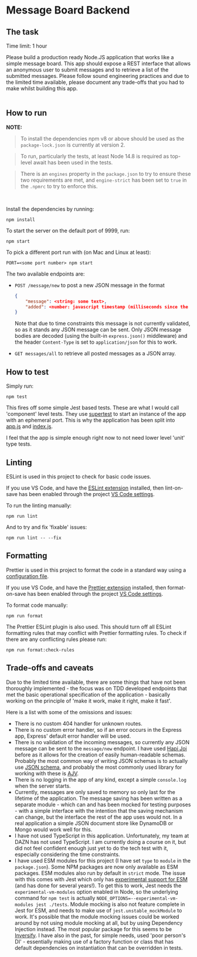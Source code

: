 # Message Board Backend

## The task

Time limit: 1 hour

Please build a production ready Node.JS application that works like a simple message board. This app should expose a REST interface that allows an anonymous user to submit messages and to retrieve a list of the submitted messages. Please follow sound engineering practices and due to the limited time available, please document any trade-offs that you had to make whilst building this app.  
<br/>

## How to run

**NOTE:**

> To install the dependencies npm v8 or above should be used as the `package-lock.json` is currently at version 2.

> To run, particularly the tests, at least Node 14.8 is required as top-level await has been used in the tests.

> There is an `engines` property in the `package.json` to try to ensure these two requirements are met, and `engine-strict` has been set to `true` in the `.npmrc` to try to enforce this.

<br/>

Install the dependencies by running:

```
npm install
```

To start the server on the default port of 9999, run:

```
npm start
```

To pick a different port run with (on Mac and Linux at least):

```
PORT=<some port number> npm start
```

The two available endpoints are:

-   `POST /message/new` to post a new JSON message in the format

    ```json
    {
        "message": <string: some text>,
        "added": <number: javascript timestamp (milliseconds since the UNIX epoch)>
    }
    ```

    Note that due to time constraints this message is not currently validated, so as it stands any JSON message can be sent. Only JSON message bodies are decoded (using the built-in `express.json()` middleware) and the header `Content-Type` is set to `application/json` for this to work.

-   `GET messages/all` to retrieve all posted messages as a JSON array.

## How to test

Simply run:

```
npm test
```

This fires off some simple Jest based tests. These are what I would call 'component' level tests. They use [supertest](https://github.com/ladjs/supertest) to start an instance of the app with an ephemeral port. This is why the application has been split into [app.js](./src/app.js) and [index.js](./src/index.js).

I feel that the app is simple enough right now to not need lower level 'unit' type tests.

## Linting

ESLint is used in this project to check for basic code issues.

If you use VS Code, and have the [ESLint extension](https://marketplace.visualstudio.com/items?itemName=dbaeumer.vscode-eslint) installed, then lint-on-save has been enabled through the project [VS Code settings](./.vscode/settings.json).

To run the linting manually:

```
npm run lint
```

And to try and fix 'fixable' issues:

```
npm run lint -- --fix
```

## Formatting

Prettier is used in this project to format the code in a standard way using a [configuration file](./.prettierrc).

If you use VS Code, and have the [Prettier extension](https://marketplace.visualstudio.com/items?itemName=esbenp.prettier-vscode) installed, then format-on-save has been enabled through the project [VS Code settings](./.vscode/settings.json).

To format code manually:

```
npm run format
```

The Prettier ESLint plugin is also used. This should turn off all ESLint formatting rules that may conflict with Prettier formatting rules. To check if there are any conflicting rules please run:

```
npm run format:check-rules
```

## Trade-offs and caveats

Due to the limited time available, there are some things that have not been thoroughly implemented - the focus was on TDD developed endpoints that met the basic operational specification of the application - basically working on the principle of 'make it work, make it right, make it fast'.

Here is a list with some of the omissions and issues:

-   There is no custom 404 handler for unknown routes.
-   There is no custom error handler, so if an error occurs in the Express app, Express' default error handler will be used.
-   There is no validation of the incoming messages, so currently any JSON message can be sent to the `message/new` endpoint. I have used [Hapi Joi](https://www.npmjs.com/package/joi) before as it allows for the creation of easily human-readable schemas. Probably the most common way of writing JSON schemas is to actually use [JSON schema](https://json-schema.org/), and probably the most commonly used library for working with these is [AJV](https://www.npmjs.com/package/ajv).
-   There is no logging in the app of any kind, except a simple `console.log` when the server starts.
-   Currently, messages are only saved to memory so only last for the lifetime of the application. The message saving has been written as a separate module - which can and has been mocked for testing purposes - with a simple interface with the intention that the saving mechanism can change, but the interface the rest of the app uses would not. In a real application a simple JSON document store like DynamoDB or Mongo would work well for this.
-   I have not used TypeScript in this application. Unfortunately, my team at DAZN has not used TypeScript. I am currently doing a course on it, but did not feel confident enough just yet to do the tech test with it, especially considering the time constraints.
-   I have used ESM modules for this project (I have set `type` to `module` in the `package.json`). Some NPM packages are now only available as ESM packages. ESM modules also run by default in `strict` mode. The issue with this comes with Jest which only has [experimental support for ESM](https://jestjs.io/docs/ecmascript-modules) (and has done for several years!). To get this to work, Jest needs the `experimental-vm-modules` option enabled in Node, so the underlying command for `npm test` is actually `NODE_OPTIONS=--experimental-vm-modules jest ./tests`. Module mocking is also not feature complete in Jest for ESM, and needs to make use of `jest.unstable_mockModule` to work. It's possible that the module mocking issues could be worked around by not using module mocking at all, but by using Dependency Injection instead. The most popular package for this seems to be [Inversify](https://www.npmjs.com/package/inversify). I have also in the past, for simple needs, used 'poor person's DI' - essentially making use of a factory function or class that has default dependencies on instantiation that can be overridden in tests.
